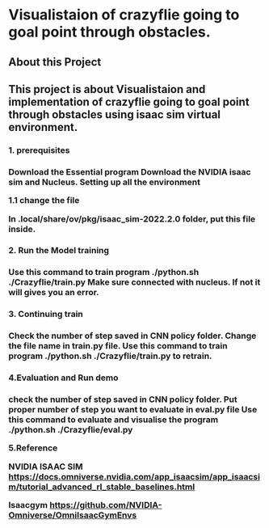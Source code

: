 
# Visualistaion of crazyflie going to goal point through obstacles.
<h2>About this Project <h2>

This project is about Visualistaion and implementation of crazyflie going to goal point through obstacles using isaac sim virtual environment.

<h3>1. prerequisites<h3>

Download the Essential program
Download the NVIDIA isaac sim and Nucleus.
Setting up all the environment

1.1 change the file

In .local/share/ov/pkg/isaac_sim-2022.2.0 folder, put this file inside.

<h3>2. Run the Model training<h3> 
Use this command to train program ./python.sh ./Crazyflie/train.py
Make sure connected with nucleus.
If not it will gives you an error.

<h3>3. Continuing train<h3>

Check the number of step saved in CNN policy folder.
Change the file name in train.py file.
Use this command to train program ./python.sh ./Crazyflie/train.py to retrain.

<h3>4.Evaluation and Run demo<h3>

check the number of step saved in CNN policy folder.
Put proper number of step you want to evaluate in eval.py file
Use this command to evaluate and visualise the program ./python.sh ./Crazyflie/eval.py

5.Reference

NVIDIA ISAAC SIM https://docs.omniverse.nvidia.com/app_isaacsim/app_isaacsim/tutorial_advanced_rl_stable_baselines.html

Isaacgym
https://github.com/NVIDIA-Omniverse/OmniIsaacGymEnvs




